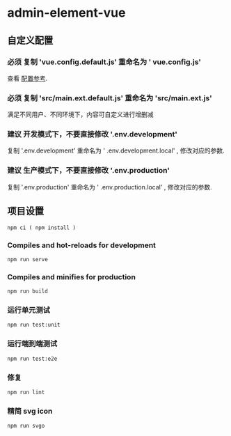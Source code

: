 # admin-element-vue

## 自定义配置

### **必须** 复制 'vue.config.default.js' 重命名为 ' vue.config.js'
查看 [配置参考](https://cli.vuejs.org/config/).

### **必须**  复制 'src/main.ext.default.js' 重命名为 'src/main.ext.js'
满足不同用户、不同环境下，内容可自定义进行增删减

### **建议** 开发模式下，不要直接修改 '.env.development'
复制 '.env.development' 重命名为 ' .env.development.local' , 修改对应的参数.

### **建议** 生产模式下，不要直接修改 '.env.production'
复制 '.env.production' 重命名为 ' .env.production.local' , 修改对应的参数.

## 项目设置
```
npm ci ( npm install )
```

### Compiles and hot-reloads for development
```
npm run serve
```

### Compiles and minifies for production
```
npm run build
```

### 运行单元测试
```
npm run test:unit
```

### 运行端到端测试
```
npm run test:e2e
```

### 修复
```
npm run lint
```

### 精简 svg icon
```
npm run svgo
```
